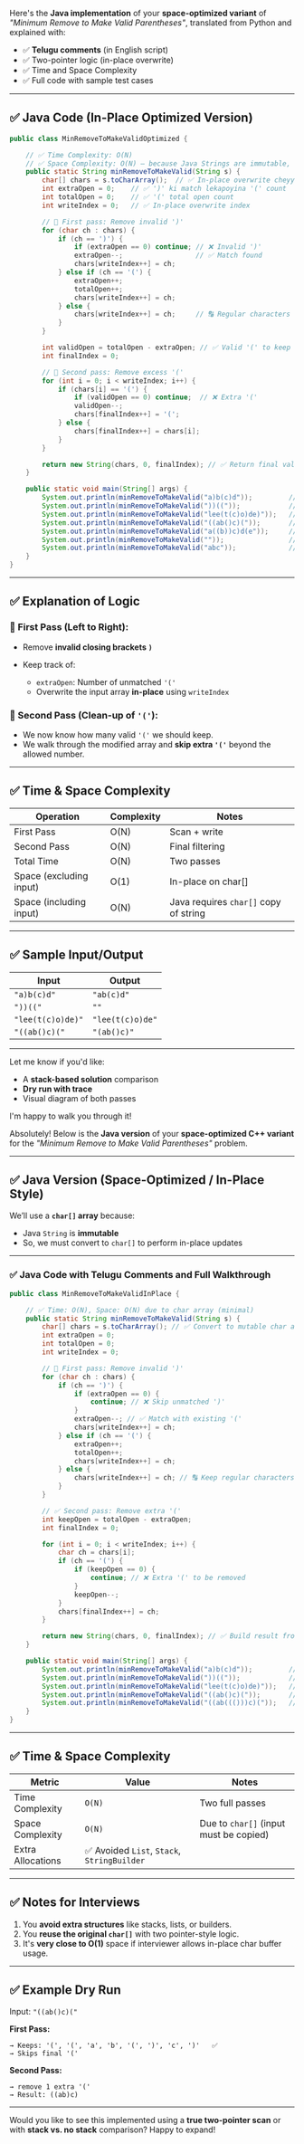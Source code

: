 Here's the **Java implementation** of your **space-optimized variant** of *"Minimum Remove to Make Valid Parentheses"*, translated from Python and explained with:

* ✅ **Telugu comments** (in English script)
* ✅ Two-pointer logic (in-place overwrite)
* ✅ Time and Space Complexity
* ✅ Full code with sample test cases

---

## ✅ Java Code (In-Place Optimized Version)

```java
public class MinRemoveToMakeValidOptimized {

    // ✅ Time Complexity: O(N)
    // ✅ Space Complexity: O(N) — because Java Strings are immutable, we use char[]
    public static String minRemoveToMakeValid(String s) {
        char[] chars = s.toCharArray();  // ✅ In-place overwrite cheyyadam ki char array
        int extraOpen = 0;    // ✅ ')' ki match lekapoyina '(' count
        int totalOpen = 0;    // ✅ '(' total open count
        int writeIndex = 0;   // ✅ In-place overwrite index

        // 🔁 First pass: Remove invalid ')'
        for (char ch : chars) {
            if (ch == ')') {
                if (extraOpen == 0) continue; // ❌ Invalid ')'
                extraOpen--;                  // ✅ Match found
                chars[writeIndex++] = ch;
            } else if (ch == '(') {
                extraOpen++;
                totalOpen++;
                chars[writeIndex++] = ch;
            } else {
                chars[writeIndex++] = ch;     // 🔠 Regular characters
            }
        }

        int validOpen = totalOpen - extraOpen; // ✅ Valid '(' to keep
        int finalIndex = 0;

        // 🔁 Second pass: Remove excess '('
        for (int i = 0; i < writeIndex; i++) {
            if (chars[i] == '(') {
                if (validOpen == 0) continue;  // ❌ Extra '('
                validOpen--;
                chars[finalIndex++] = '(';
            } else {
                chars[finalIndex++] = chars[i];
            }
        }

        return new String(chars, 0, finalIndex); // ✅ Return final valid string
    }

    public static void main(String[] args) {
        System.out.println(minRemoveToMakeValid("a)b(c)d"));         // ab(c)d
        System.out.println(minRemoveToMakeValid("))(("));            // ""
        System.out.println(minRemoveToMakeValid("lee(t(c)o)de)"));   // lee(t(c)o)de
        System.out.println(minRemoveToMakeValid("((ab()c)("));       // (ab()c)
        System.out.println(minRemoveToMakeValid("a((b))c)d(e"));     // a((b))cd(e)
        System.out.println(minRemoveToMakeValid(""));                // ""
        System.out.println(minRemoveToMakeValid("abc"));             // abc
    }
}
```

---

## ✅ Explanation of Logic

### 🔸 First Pass (Left to Right):

* Remove **invalid closing brackets `)`**
* Keep track of:

  * `extraOpen`: Number of unmatched `'('`
  * Overwrite the input array **in-place** using `writeIndex`

### 🔸 Second Pass (Clean-up of `'('`):

* We now know how many valid `'('` we should keep.
* We walk through the modified array and **skip extra `'('`** beyond the allowed number.

---

## ✅ Time & Space Complexity

| Operation               | Complexity | Notes                                 |
| ----------------------- | ---------- | ------------------------------------- |
| First Pass              | O(N)       | Scan + write                          |
| Second Pass             | O(N)       | Final filtering                       |
| Total Time              | O(N)       | Two passes                            |
| Space (excluding input) | O(1)       | In-place on char\[]                   |
| Space (including input) | O(N)       | Java requires `char[]` copy of string |

---

## ✅ Sample Input/Output

| Input             | Output           |
| ----------------- | ---------------- |
| `"a)b(c)d"`       | `"ab(c)d"`       |
| `"))(("`          | `""`             |
| `"lee(t(c)o)de)"` | `"lee(t(c)o)de"` |
| `"((ab()c)("`     | `"(ab()c)"`      |

---

Let me know if you'd like:

* A **stack-based solution** comparison
* **Dry run with trace**
* Visual diagram of both passes

I'm happy to walk you through it!



Absolutely! Below is the **Java version** of your **space-optimized C++ variant** for the *"Minimum Remove to Make Valid Parentheses"* problem.

---

## ✅ Java Version (Space-Optimized / In-Place Style)

We’ll use a **`char[]` array** because:

* Java `String` is **immutable**
* So, we must convert to `char[]` to perform in-place updates

---

### ✅ Java Code with Telugu Comments and Full Walkthrough

```java
public class MinRemoveToMakeValidInPlace {

    // ✅ Time: O(N), Space: O(N) due to char array (minimal)
    public static String minRemoveToMakeValid(String s) {
        char[] chars = s.toCharArray(); // ✅ Convert to mutable char array
        int extraOpen = 0;
        int totalOpen = 0;
        int writeIndex = 0;

        // 🔁 First pass: Remove invalid ')'
        for (char ch : chars) {
            if (ch == ')') {
                if (extraOpen == 0) {
                    continue; // ❌ Skip unmatched ')'
                }
                extraOpen--; // ✅ Match with existing '('
                chars[writeIndex++] = ch;
            } else if (ch == '(') {
                extraOpen++;
                totalOpen++;
                chars[writeIndex++] = ch;
            } else {
                chars[writeIndex++] = ch; // 🔠 Keep regular characters
            }
        }

        // ✅ Second pass: Remove extra '('
        int keepOpen = totalOpen - extraOpen;
        int finalIndex = 0;

        for (int i = 0; i < writeIndex; i++) {
            char ch = chars[i];
            if (ch == '(') {
                if (keepOpen == 0) {
                    continue; // ❌ Extra '(' to be removed
                }
                keepOpen--;
            }
            chars[finalIndex++] = ch;
        }

        return new String(chars, 0, finalIndex); // ✅ Build result from modified array
    }

    public static void main(String[] args) {
        System.out.println(minRemoveToMakeValid("a)b(c)d"));         // ab(c)d
        System.out.println(minRemoveToMakeValid("))(("));            // ""
        System.out.println(minRemoveToMakeValid("lee(t(c)o)de)"));   // lee(t(c)o)de
        System.out.println(minRemoveToMakeValid("((ab()c)("));       // (ab()c)
        System.out.println(minRemoveToMakeValid("((ab((()))c)("));   // ((ab(()))c)
    }
}
```

---

## ✅ Time & Space Complexity

| Metric            | Value                                      | Notes                                  |
| ----------------- | ------------------------------------------ | -------------------------------------- |
| Time Complexity   | `O(N)`                                     | Two full passes                        |
| Space Complexity  | `O(N)`                                     | Due to `char[]` (input must be copied) |
| Extra Allocations | ✅ Avoided `List`, `Stack`, `StringBuilder` |                                        |

---

## ✅ Notes for Interviews

1. You **avoid extra structures** like stacks, lists, or builders.
2. You **reuse the original `char[]`** with two pointer-style logic.
3. It's **very close to O(1)** space if interviewer allows in-place char buffer usage.

---

## ✅ Example Dry Run

Input: `"((ab()c)("`

**First Pass:**

```
→ Keeps: '(', '(', 'a', 'b', '(', ')', 'c', ')'   ✅
→ Skips final '('
```

**Second Pass:**

```
→ remove 1 extra '('
→ Result: ((ab)c)
```

---

Would you like to see this implemented using a **true two-pointer scan** or with **stack vs. no stack** comparison? Happy to expand!



